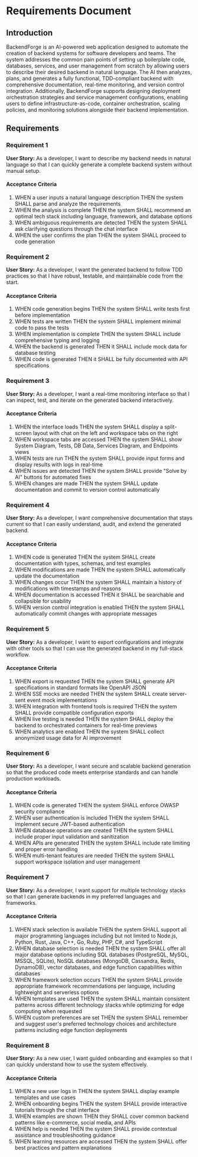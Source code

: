 # Requirements Document

## Introduction

BackendForge is an AI-powered web application designed to automate the creation of backend systems for software developers and teams. The system addresses the common pain points of setting up boilerplate code, databases, services, and user management from scratch by allowing users to describe their desired backend in natural language. The AI then analyzes, plans, and generates a fully functional, TDD-compliant backend with comprehensive documentation, real-time monitoring, and version control integration. Additionally, BackendForge supports designing deployment orchestration strategies and service management configurations, enabling users to define infrastructure-as-code, container orchestration, scaling policies, and monitoring solutions alongside their backend implementation.

## Requirements

### Requirement 1

**User Story:** As a developer, I want to describe my backend needs in natural language so that I can quickly generate a complete backend system without manual setup.

#### Acceptance Criteria

1. WHEN a user inputs a natural language description THEN the system SHALL parse and analyze the requirements
2. WHEN the analysis is complete THEN the system SHALL recommend an optimal tech stack including language, framework, and database options
3. WHEN ambiguous requirements are detected THEN the system SHALL ask clarifying questions through the chat interface
4. WHEN the user confirms the plan THEN the system SHALL proceed to code generation

### Requirement 2

**User Story:** As a developer, I want the generated backend to follow TDD practices so that I have robust, testable, and maintainable code from the start.

#### Acceptance Criteria

1. WHEN code generation begins THEN the system SHALL write tests first before implementation
2. WHEN tests are written THEN the system SHALL implement minimal code to pass the tests
3. WHEN implementation is complete THEN the system SHALL include comprehensive typing and logging
4. WHEN the backend is generated THEN it SHALL include mock data for database testing
5. WHEN code is generated THEN it SHALL be fully documented with API specifications

### Requirement 3

**User Story:** As a developer, I want a real-time monitoring interface so that I can inspect, test, and iterate on the generated backend interactively.

#### Acceptance Criteria

1. WHEN the interface loads THEN the system SHALL display a split-screen layout with chat on the left and workspace tabs on the right
2. WHEN workspace tabs are accessed THEN the system SHALL show System Diagram, Tests, DB Data, Services Diagram, and Endpoints views
3. WHEN tests are run THEN the system SHALL provide input forms and display results with logs in real-time
4. WHEN issues are detected THEN the system SHALL provide "Solve by AI" buttons for automated fixes
5. WHEN changes are made THEN the system SHALL update documentation and commit to version control automatically

### Requirement 4

**User Story:** As a developer, I want comprehensive documentation that stays current so that I can easily understand, audit, and extend the generated backend.

#### Acceptance Criteria

1. WHEN code is generated THEN the system SHALL create documentation with types, schemas, and test examples
2. WHEN modifications are made THEN the system SHALL automatically update the documentation
3. WHEN changes occur THEN the system SHALL maintain a history of modifications with timestamps and reasons
4. WHEN documentation is accessed THEN it SHALL be searchable and collapsible for usability
5. WHEN version control integration is enabled THEN the system SHALL automatically commit changes with appropriate messages

### Requirement 5

**User Story:** As a developer, I want to export configurations and integrate with other tools so that I can use the generated backend in my full-stack workflow.

#### Acceptance Criteria

1. WHEN export is requested THEN the system SHALL generate API specifications in standard formats like OpenAPI JSON
2. WHEN SSE mocks are needed THEN the system SHALL create server-sent event mock implementations
3. WHEN integration with frontend tools is required THEN the system SHALL provide compatible configuration exports
4. WHEN live testing is needed THEN the system SHALL deploy the backend to orchestrated containers for real-time previews
5. WHEN analytics are enabled THEN the system SHALL collect anonymized usage data for AI improvement

### Requirement 6

**User Story:** As a developer, I want secure and scalable backend generation so that the produced code meets enterprise standards and can handle production workloads.

#### Acceptance Criteria

1. WHEN code is generated THEN the system SHALL enforce OWASP security compliance
2. WHEN user authentication is included THEN the system SHALL implement secure JWT-based authentication
3. WHEN database operations are created THEN the system SHALL include proper input validation and sanitization
4. WHEN APIs are generated THEN the system SHALL include rate limiting and proper error handling
5. WHEN multi-tenant features are needed THEN the system SHALL support workspace isolation and user management

### Requirement 7

**User Story:** As a developer, I want support for multiple technology stacks so that I can generate backends in my preferred languages and frameworks.

#### Acceptance Criteria

1. WHEN stack selection is available THEN the system SHALL support all major programming languages including but not limited to Node.js, Python, Rust, Java, C++, Go, Ruby, PHP, C#, and TypeScript
2. WHEN database selection is needed THEN the system SHALL offer all major database options including SQL databases (PostgreSQL, MySQL, MSSQL, SQLite), NoSQL databases (MongoDB, Cassandra, Redis, DynamoDB), vector databases, and edge function capabilities within databases
3. WHEN framework selection occurs THEN the system SHALL provide appropriate framework recommendations per language, including lightweight and serverless options
4. WHEN templates are used THEN the system SHALL maintain consistent patterns across different technology stacks while optimizing for edge computing when requested
5. WHEN custom preferences are set THEN the system SHALL remember and suggest user's preferred technology choices and architecture patterns including edge function deployments

### Requirement 8

**User Story:** As a new user, I want guided onboarding and examples so that I can quickly understand how to use the system effectively.

#### Acceptance Criteria

1. WHEN a new user logs in THEN the system SHALL display example templates and use cases
2. WHEN onboarding begins THEN the system SHALL provide interactive tutorials through the chat interface
3. WHEN examples are shown THEN they SHALL cover common backend patterns like e-commerce, social media, and APIs
4. WHEN help is needed THEN the system SHALL provide contextual assistance and troubleshooting guidance
5. WHEN learning resources are accessed THEN the system SHALL offer best practices and pattern explanations
